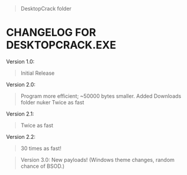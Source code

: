 >DesktopCrack folder 

CHANGELOG FOR DESKTOPCRACK.EXE
=================================================

Version 1.0:
>Initial Release

Version 2.0:
>Program more efficient; ~50000 bytes smaller.
>Added Downloads folder nuker
>Twice as fast

Version 2.1:
>Twice as fast

Version 2.2:
>30 times as fast!

>Version 3.0:
>New payloads! (Windows theme changes, random chance of BSOD.)
